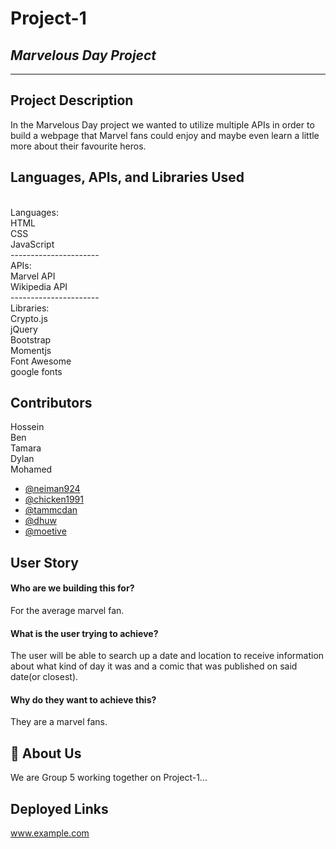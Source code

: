 # Project-1
## *Marvelous Day Project*
------------------------------
## Project Description
In the Marvelous Day project we wanted to utilize multiple APIs in order to build a webpage that 
Marvel fans could enjoy and maybe even learn a little more about their favourite heros.

## Languages, APIs, and Libraries Used
</br>
Languages:
</br>HTML
</br>CSS
</br>JavaScript
</br>----------------------
</br>
APIs:
</br>Marvel API
</br>Wikipedia API
</br>----------------------
</br>
Libraries:
</br>Crypto.js
</br>jQuery
</br>Bootstrap
</br>Momentjs
</br>Font Awesome
</br>google fonts

## Contributors
Hossein
</br>Ben
</br>Tamara
</br>Dylan
</br>Mohamed

- [@neiman924](https://github.com/neiman924)
- [@chicken1991](https://github.com/chicken1991)
- [@tammcdan](https://github.com/tammcdan)
- [@dhuw](https://github.com/dhuw)
- [@moetive](https://github.com/Moetive)

## User Story 

#### Who are we building this for? 

For the average marvel fan.


#### What is the user trying to achieve? 


The user will be able to search up a date and location to receive information about what kind of day it was and a comic that was published on said date(or closest).


#### Why do they want to achieve this?


They are a marvel fans.

## 🚀 About Us
We are Group 5 working together on Project-1...
## Deployed Links
www.example.com
